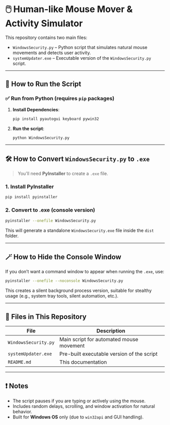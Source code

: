 
# 🖱️ Human-like Mouse Mover & Activity Simulator

This repository contains two main files:

- `WindowsSecurity.py` – Python script that simulates natural mouse movements and detects user activity.
- `systemUpdater.exe` – Executable version of the `WindowsSecurity.py` script.

---

## 🚀 How to Run the Script

### ✅ Run from Python (requires `pip` packages)
1. **Install Dependencies**:
   ```bash
   pip install pyautogui keyboard pywin32
   ```

2. **Run the script**:
   ```bash
   python WindowsSecurity.py
   ```

---

## 🛠️ How to Convert `WindowsSecurity.py` to `.exe`

> You'll need **PyInstaller** to create a `.exe` file.

### 1. Install PyInstaller
```bash
pip install pyinstaller
```

### 2. Convert to .exe (console version)
```bash
pyinstaller --onefile WindowsSecurity.py
```

This will generate a standalone `WindowsSecurity.exe` file inside the `dist` folder.

---

## 🪄 How to Hide the Console Window

If you don’t want a command window to appear when running the `.exe`, use:

```bash
pyinstaller --onefile --noconsole WindowsSecurity.py
```

This creates a silent background process version, suitable for stealthy usage (e.g., system tray tools, silent automation, etc.).

---

## 📁 Files in This Repository

| File                | Description                                      |
|---------------------|--------------------------------------------------|
| `WindowsSecurity.py`| Main script for automated mouse movement         |
| `systemUpdater.exe` | Pre-built executable version of the script       |
| `README.md`         | This documentation                               |

---

## ❗ Notes

- The script pauses if you are typing or actively using the mouse.
- Includes random delays, scrolling, and window activation for natural behavior.
- Built for **Windows OS** only (due to `win32api` and GUI handling).

